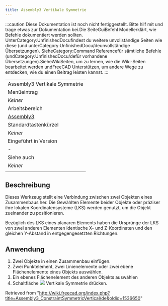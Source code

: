 ```yaml
---
title: Assembly3 Vertikale Symmetrie
---
```

:::caution
Diese Dokumentation ist noch nicht fertiggestellt. Bitte hilf mit und trage etwas zur Dokumentation bei.Die SeiteGuiBefehl Modellerklärt, wie Befehle dokumentiert werden sollten. UnterCategory:UnfinishedDocufindest du weitere unvollständige Seiten wie diese (und unterCategory:UnfinishedDocu/deunvollständige Übersetzungen). SieheCategory:Command Referencefür sämtliche Befehle (undCategory:UnfinishedDocu/defür vorhandene Übersetzungen).SieheWikiSeiten, um zu lernen, wie die Wiki-Seiten bearbeitet werden undFreeCAD Unterstützen, um andere Wege zu entdecken, wie du einen Beitrag leisten kannst.
:::

|  |
| --- |
| Assembly3 Vertikale Symmetrie |
| Menüeintrag |
| *Keiner* |
| Arbeitsbereich |
| [Assembly3](/Assembly3_Workbench/de "Assembly3 Workbench/de") |
| Standardtastenkürzel |
| *Keiner* |
| Eingeführt in Version |
| - |
| Siehe auch |
| *Keiner* |
|  |

## Beschreibung

Dieses Werkzeug stellt eine Verbindung zwischen zwei Objekten eines Zusammenbaus her. Die Gewählten Elemente beider Objekte oder präziser ihre lokalen Koordinatensysteme (LKS) werden genutzt, um die Objekt zueinander zu positionieren.

Bezüglich des LKS eines planaren Elements haben die Ursprünge der LKS von zwei anderen Elementen identische X- und Z-Koordinaten und den gleichen Y-Abstand in entgegengesetzten Richtungen.

## Anwendung

1. Zwei Objekte in einen Zusammenbau einfügen.
2. Zwei Punktelement, zwei Linienelemente oder zwei ebene Flächenelemente eines Objekts auswählen.
3. Ein ebenes Flächenelement des anderen Objekts auswählen
4. Schaltfläche ![](/images/Assembly_ConstraintGeneral.svg) Vertikale Symmetrie drücken.

Retrieved from "<http://wiki.freecad.org/index.php?title=Assembly3_ConstraintSymmetricVertical/de&oldid=1536650>"